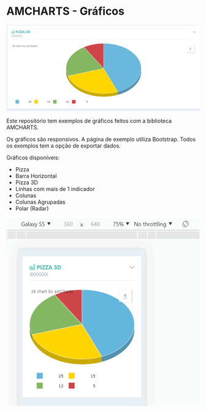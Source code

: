 # AMCHARTS - Gráficos

![Gráficos](imagens/graficos1.png)

Este repositório tem exemplos de gráficos feitos com a biblioteca AMCHARTS.

Os gráficos são responsivos. A página de exemplo utiliza Bootstrap. Todos os exemplos tem a opção de exportar dados.

Gráficos disponíveis:

- Pizza
- Barra Horizontal
- Pizza 3D
- Linhas com mais de 1 indicador
- Colunas
- Colunas Agrupadas
- Polar (Radar)

![Gráficos](imagens/graficos2.png)
